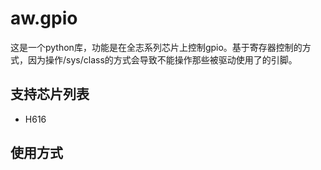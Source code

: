 aw.gpio
======

这是一个python库，功能是在全志系列芯片上控制gpio。基于寄存器控制的方式，因为操作/sys/class的方式会导致不能操作那些被驱动使用了的引脚。


支持芯片列表
------
- H616


使用方式
------

